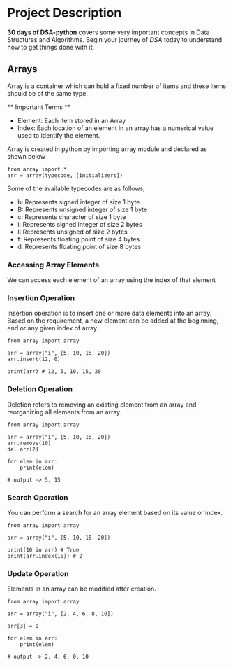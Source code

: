 # Project Description
**30 days of DSA-python** covers some very important concepts in Data Structures and Algorithms. Begin your journey of *DSA* today to understand how to get things done with it.

## Arrays
Array is a container which can hold a fixed number of items and these items should be of the same type.

** Important Terms **
* Element: Each item stored in an Array
* Index: Each location of an element in an array has a numerical value used to identify the element.

Array is created in python by importing array module and declared as shown below

```
from array import *
arr = array(typecode, [initializers])
```

Some of the available typecodes are as follows;
* b: Represents signed integer of size 1 byte
* B: Represents unsigned integer of size 1 byte
* c: Represents character of size 1 byte
* i: Represents signed integer of size 2 bytes
* I: Represents unsigned of size 2 bytes
* f: Represents floating point of size 4 bytes
* d: Represents floating point of size 8 bytes

### Accessing Array Elements
We can access each element of an array using the index of that element

### Insertion Operation
Insertion operation is to insert one or more data elements into an array. Based on the requirement, a new element can be added at the beginning, end or any given index of array.

```
from array import array

arr = array("i", [5, 10, 15, 20])
arr.insert(12, 0)

print(arr) # 12, 5, 10, 15, 20
```

### Deletion Operation
Deletion refers to removing an existing element from an array and reorganizing all elements from an array.

```
from array import array

arr = array("i", [5, 10, 15, 20])
arr.remove(10)
del arr[2]

for elem in arr:
    print(elem)

# output -> 5, 15
```

### Search Operation
You can perform a search for an array element based on its value or index.

```
from array import array

arr = array("i", [5, 10, 15, 20])

print(10 in arr) # True
print(arr.index(15)) # 2
```

### Update Operation
Elements in an array can be modified after creation.

```
from array import array

arr = array("i", [2, 4, 6, 8, 10])

arr[3] = 0

for elem in arr:
    print(elem)
  
# output -> 2, 4, 6, 0, 10
```